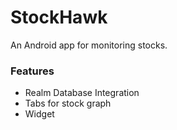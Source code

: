 # StockHawk
An Android app for monitoring stocks.

### Features
* Realm Database Integration
* Tabs for stock graph
* Widget

